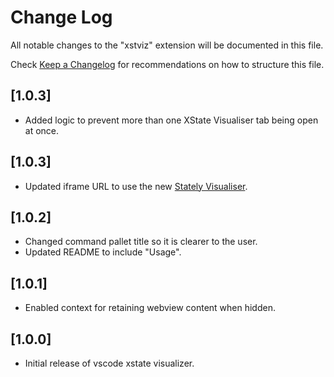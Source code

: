 # Change Log

All notable changes to the "xstviz" extension will be documented in this file.

Check [Keep a Changelog](http://keepachangelog.com/) for recommendations on how to structure this file.

## [1.0.3]

- Added logic to prevent more than one XState Visualiser tab being open at once.

## [1.0.3]

- Updated iframe URL to use the new [Stately Visualiser](https://stately.ai/viz).

## [1.0.2]

- Changed command pallet title so it is clearer to the user.
- Updated README to include "Usage".

## [1.0.1]

- Enabled context for retaining webview content when hidden.

## [1.0.0]

- Initial release of vscode xstate visualizer.
